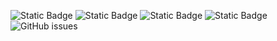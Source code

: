 ![Static Badge](https://img.shields.io/badge/blacklists-60-000000) ![Static Badge](https://img.shields.io/badge/blacklisted-3156983-cc0000) ![Static Badge](https://img.shields.io/badge/whitelisted-2242-00CC00) ![Static Badge](https://img.shields.io/badge/streaming_blacklist-28107-000000) ![GitHub issues](https://img.shields.io/github/issues/fabriziosalmi/blacklists)
